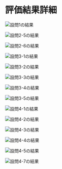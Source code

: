 評価結果詳細
====

![設問1の結果](../image/result1.png)

![設問2-5の結果](../image/result2_5.png)

![設問2-6の結果](../image/result2_6.png)

![設問3-1の結果](../image/result3_1.png)

![設問3-2の結果](../image/result3_2.png)

![設問3-3の結果](../image/result3_3.png)

![設問3-4の結果](../image/result3_4.png)

![設問3-5の結果](../image/result3_5.png)

![設問4-1の結果](../image/result4_1.png)

![設問4-2の結果](../image/result4_2.png)

![設問4-3の結果](../image/result4_3.png)

![設問4-4の結果](../image/result4_4.png)

![設問4-5の結果](../image/result4_5.png)

![設問4-7の結果](../image/result4_7.png)

